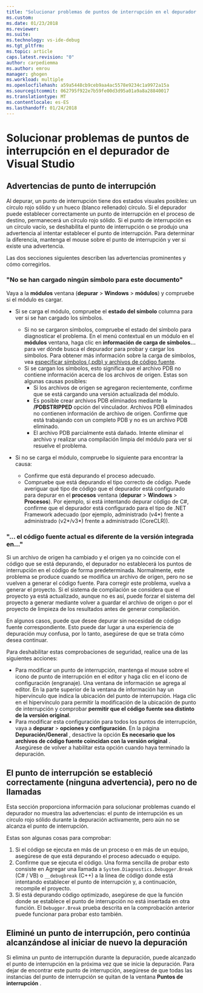 ```yaml
---
title: "Solucionar problemas de puntos de interrupción en el depurador de Visual Studio | Documentos de Microsoft"
ms.custom: 
ms.date: 01/23/2018
ms.reviewer: 
ms.suite: 
ms.technology: vs-ide-debug
ms.tgt_pltfrm: 
ms.topic: article
caps.latest.revision: "0"
author: carpediemma
ms.author: emrou
manager: ghogen
ms.workload: multiple
ms.openlocfilehash: a59a5448cb9ceb9aa4ac5578e9234c1a9972a15a
ms.sourcegitcommit: 062795f922e7b59fe00d3d95a01a9a8a28840017
ms.translationtype: MT
ms.contentlocale: es-ES
ms.lasthandoff: 01/24/2018
---
```

# <a name="troubleshoot-breakpoints-in-the-visual-studio-debugger"></a>Solucionar problemas de puntos de interrupción en el depurador de Visual Studio

## <a name="breakpoint-warnings"></a>Advertencias de punto de interrupción

Al depurar, un punto de interrupción tiene dos estados visuales posibles: un círculo rojo sólido y un hueco (blanco rellenado) círculo. Si el depurador puede establecer correctamente un punto de interrupción en el proceso de destino, permanecerá un círculo rojo sólido. Si el punto de interrupción es un círculo vacío, se deshabilita el punto de interrupción o se produjo una advertencia al intentar establecer el punto de interrupción. Para determinar la diferencia, mantenga el mouse sobre el punto de interrupción y ver si existe una advertencia.

Las dos secciones siguientes describen las advertencias prominentes y cómo corregirlos. 

### <a name="no-symbols-have-been-loaded-for-this-document"></a>"No se han cargado ningún símbolo para este documento" 

Vaya a la **módulos** ventana (**depurar** > **Windows** > **módulos**) y compruebe si el módulo es cargar.  
* Si se carga el módulo, compruebe el **estado del símbolo** columna para ver si se han cargado los símbolos. 
  * Si no se cargaron símbolos, compruebe el estado del símbolo para diagnosticar el problema. En el menú contextual en un módulo en el **módulos** ventana, haga clic en **información de carga de símbolos...**  para ver dónde busca el depurador para probar y cargar los símbolos. Para obtener más información sobre la carga de símbolos, vea [especificar símbolos (.pdb) y archivos de código fuente](../debugger/specify-symbol-dot-pdb-and-source-files-in-the-visual-studio-debugger.md).  
  * Si se cargan los símbolos, esto significa que el archivo PDB no contiene información acerca de los archivos de origen. Estas son algunas causas posibles: 
    * Si los archivos de origen se agregaron recientemente, confirme que se está cargando una versión actualizada del módulo.  
    * Es posible crear archivos PDB eliminados mediante la **/PDBSTRIPPED** opción del vinculador. Archivos PDB eliminados no contienen información de archivo de origen. Confirme que está trabajando con un completo PDB y no es un archivo PDB eliminado.  
    * El archivo PDB parcialmente está dañado. Intente eliminar el archivo y realizar una compilación limpia del módulo para ver si resuelve el problema. 

* Si no se carga el módulo, compruebe lo siguiente para encontrar la causa: 
  * Confirme que está depurando el proceso adecuado. 
  * Compruebe que está depurando el tipo correcto de código. Puede averiguar qué tipo de código que el depurador está configurado para depurar en el **procesos** ventana (**depurar** > **Windows**  >  **Procesos**). Por ejemplo, si está intentando depurar código de C#, confirme que el depurador está configurado para el tipo de .NET Framework adecuado (por ejemplo, administrado (v4\*) frente a administrado (v2\*/v3\*) frente a administrado (CoreCLR)). 

### <a name="-the-current-source-code-is-different-from-the-version-built-into"></a>"… el código fuente actual es diferente de la versión integrada en..." 

Si un archivo de origen ha cambiado y el origen ya no coincide con el código que se está depurando, el depurador no establecerá los puntos de interrupción en el código de forma predeterminada. Normalmente, este problema se produce cuando se modifica un archivo de origen, pero no se vuelven a generar el código fuente. Para corregir este problema, vuelva a generar el proyecto. Si el sistema de compilación se considera que el proyecto ya está actualizado, aunque no es así, puede forzar el sistema del proyecto a generar mediante volver a guardar el archivo de origen o por el proyecto de limpieza de los resultados antes de generar compilación. 

En algunos casos, puede que desee depurar sin necesidad de código fuente correspondiente. Esto puede dar lugar a una experiencia de depuración muy confusa, por lo tanto, asegúrese de que se trata cómo desea continuar.  

Para deshabilitar estas comprobaciones de seguridad, realice una de las siguientes acciones: 
* Para modificar un punto de interrupción, mantenga el mouse sobre el icono de punto de interrupción en el editor y haga clic en el icono de configuración (engranaje). Una ventana de información se agrega al editor. En la parte superior de la ventana de información hay un hipervínculo que indica la ubicación del punto de interrupción. Haga clic en el hipervínculo para permitir la modificación de la ubicación de punto de interrupción y comprobar **permitir que el código fuente sea distinto de la versión original**.
* Para modificar esta configuración para todos los puntos de interrupción, vaya a **depurar** > **opciones y configuración**. En la página **Depuración/General** , desactive la opción **Es necesario que los archivos de código fuente coincidan con la versión original** . Asegúrese de volver a habilitar esta opción cuando haya terminado la depuración. 

## <a name="the-breakpoint-was-successfully-set-no-warning-but-didnt-hit"></a>El punto de interrupción se estableció correctamente (ninguna advertencia), pero no de llamadas 

Esta sección proporciona información para solucionar problemas cuando el depurador no muestra las advertencias: el punto de interrupción es un círculo rojo sólido durante la depuración activamente, pero aún no se alcanza el punto de interrupción. 

Estas son algunas cosas para comprobar: 
1. Si el código se ejecuta en más de un proceso o en más de un equipo, asegúrese de que está depurando el proceso adecuado o equipo.  
2. Confirme que se ejecuta el código. Una forma sencilla de probar esto consiste en Agregar una llamada a `System.Diagnostics.Debugger.Break` (C# / VB) o `__debugbreak` (C++) a la línea de código donde está intentando establecer el punto de interrupción y, a continuación, recompile el proyecto. 
3. Si está depurando código optimizado, asegúrese de que la función donde se establece el punto de interrupción no está insertada en otra función. El `Debugger.Break` prueba descrita en la comprobación anterior puede funcionar para probar esto también. 

## <a name="i-deleted-a-breakpoint-but-i-continue-to-hit-it-when-i-start-debugging-again"></a>Eliminé un punto de interrupción, pero continúa alcanzándose al iniciar de nuevo la depuración 

Si elimina un punto de interrupción durante la depuración, puede alcanzado el punto de interrupción en la próxima vez que se inicie la depuración. Para dejar de encontrar este punto de interrupción, asegúrese de que todas las instancias del punto de interrupción se quitan de la ventana **Puntos de interrupción** .  
